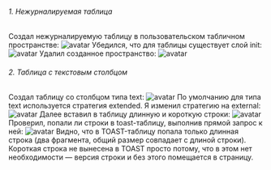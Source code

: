 ###### 1. Нежурналируемая таблица
Создал нежурналируемую таблицу в пользовательском табличном пространстве:
![avatar](https://sun9-58.userapi.com/impg/7oMnVqFmHO9y2GeN2_dJXTr078QwU7SLgmzNLA/Ot9pzVR7KNQ.jpg?size=609x179&quality=96&sign=49f04289dfea3c1cfac065f146e56ede&type=album)
Убедился, что для таблицы существует слой init:
![avatar](https://sun9-east.userapi.com/sun9-25/s/v1/ig2/rDeI4zW1XxKjLgqV5bFz1q2HZc6mchfDhSQlsbdQ4nYet85OXmZlERpqvZZvYg3II10S-ME16Lsgh4OqC-YQtEQW.jpg?size=604x64&quality=96&type=album)
Удалил созданное пространство:
![avatar](https://sun9-73.userapi.com/impg/zHRT5AetbkcUephQ2QcdlqEF1vHwk4-27bCsCw/am-G4AD-Ssk.jpg?size=615x102&quality=96&sign=bb637c2d5ba21bf5507219bfde2dc23d&type=album)
###### 2. Таблица с текстовым столбцом
Создал таблицу со столбцом типа text:
![avatar](https://sun9-88.userapi.com/impg/OsMteB8kWR23UcK131MS3WklUv0ufKmOPQLg3w/Gb1HTohg_bY.jpg?size=672x137&quality=96&sign=320771f3ed02c9fc6853d4b1031416e6&type=album)
По умолчанию для типа text используется стратегия extended. 
Я изменил стратегию на external:
![avatar](https://sun9-45.userapi.com/impg/kuGe9_82XE5d72xd89WpkiHFjzKT9Ab3gNkvOA/QozCY8CbJoU.jpg?size=670x137&quality=96&sign=47e868fefa15b8fa9beff4027ef7d232&type=album)
Далее вставил в таблицу длинную и короткую строки:
![avatar](https://sun9-81.userapi.com/impg/WNvmhX0l54CmPsBpIZp914DbGmA8XlpK6m0R-A/uOsTjLXhJ5s.jpg?size=559x69&quality=96&sign=50a3a5d9cc7a4d2ea7475ba176b313db&type=album)
Проверил, попали ли строки в toast-таблицу, выполнив прямой запрос к ней:
![avatar](https://sun9-41.userapi.com/impg/MMvnLB5jh4aH001VjcSY2AXh0jcusIlQtMHw2g/OG2L88FQKns.jpg?size=680x248&quality=96&sign=f9194dc243fd96ffc77c5d0912b6042f&type=album)
Видно, что в TOAST-таблицу попала только длинная строка (два фрагмента, общий размер совпадает с длиной строки). Короткая строка не вынесена в TOAST просто потому, что в этом нет необходимости — версия строки и без этого помещается в страницу.
